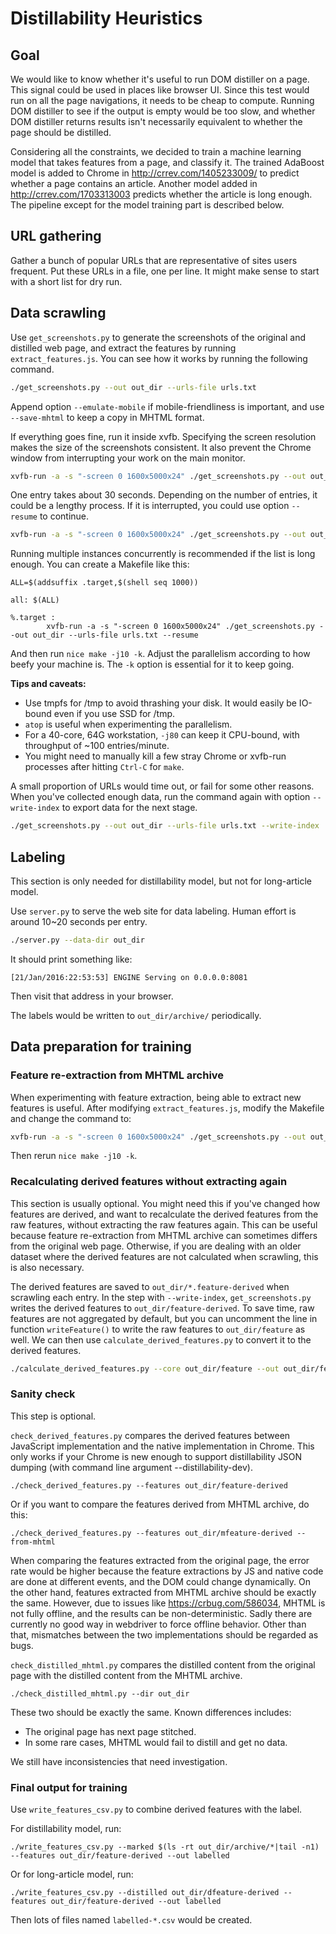 # Distillability Heuristics

## Goal

We would like to know whether it's useful to run DOM distiller on a page. This
signal could be used in places like browser UI. Since this test would run on all
the page navigations, it needs to be cheap to compute. Running DOM distiller to
see if the output is empty would be too slow, and whether DOM distiller returns
results isn't necessarily equivalent to whether the page should be distilled.

Considering all the constraints, we decided to train a machine learning model
that takes features from a page, and classify it. The trained AdaBoost model is
added to Chrome in http://crrev.com/1405233009/ to predict whether a page
contains an article. Another model added in http://crrev.com/1703313003 predicts
whether the article is long enough. The pipeline except for the model training
part is described below.

## URL gathering

Gather a bunch of popular URLs that are representative of sites users frequent.
Put these URLs in a file, one per line. It might make sense to start with a
short list for dry run.

## Data scrawling

Use `get_screenshots.py` to generate the screenshots of the original and
distilled web page, and extract the features by running `extract_features.js`.
You can see how it works by running the following command.

```bash
./get_screenshots.py --out out_dir --urls-file urls.txt
```

Append option `--emulate-mobile` if mobile-friendliness is important, and use
`--save-mhtml` to keep a copy in MHTML format.

If everything goes fine, run it inside xvfb. Specifying the screen resolution
makes the size of the screenshots consistent. It also prevent the Chrome window
from interrupting your work on the main monitor.

```bash
xvfb-run -a -s "-screen 0 1600x5000x24" ./get_screenshots.py --out out_dir --urls-file urls.txt
```

One entry takes about 30 seconds. Depending on the number of entries, it could
be a lengthy process. If it is interrupted, you could use option `--resume` to
continue.

```bash
xvfb-run -a -s "-screen 0 1600x5000x24" ./get_screenshots.py --out out_dir --urls-file urls.txt --resume
```

Running multiple instances concurrently is recommended if the list is long
enough. You can create a Makefile like this:

```make
ALL=$(addsuffix .target,$(shell seq 1000))

all: $(ALL)

%.target :
        xvfb-run -a -s "-screen 0 1600x5000x24" ./get_screenshots.py --out out_dir --urls-file urls.txt --resume
```

And then run `nice make -j10 -k`. Adjust the parallelism according to how beefy
your machine is. The `-k` option is essential for it to keep going.

**Tips and caveats:**

-   Use tmpfs for /tmp to avoid thrashing your disk. It would easily be IO-bound
    even if you use SSD for /tmp.
-   `atop` is useful when experimenting the parallelism.
-   For a 40-core, 64G workstation, `-j80` can keep it CPU-bound, with
    throughput of ~100 entries/minute.
-   You might need to manually kill a few stray Chrome or xvfb-run processes
    after hitting `Ctrl-C` for `make`.

A small proportion of URLs would time out, or fail for some other reasons. When
you've collected enough data, run the command again with option `--write-index`
to export data for the next stage.

```bash
./get_screenshots.py --out out_dir --urls-file urls.txt --write-index
```

## Labeling

This section is only needed for distillability model, but not for long-article
model.

Use `server.py` to serve the web site for data labeling. Human effort is around
10~20 seconds per entry.

```bash
./server.py --data-dir out_dir
```

It should print something like:

```
[21/Jan/2016:22:53:53] ENGINE Serving on 0.0.0.0:8081
```

Then visit that address in your browser.

The labels would be written to `out_dir/archive/` periodically.

## Data preparation for training

### Feature re-extraction from MHTML archive

When experimenting with feature extraction, being able to extract new features
is useful. After modifying `extract_features.js`, modify the Makefile and change
the command to:

```bash
xvfb-run -a -s "-screen 0 1600x5000x24" ./get_screenshots.py --out out_dir --urls-file urls.txt --load-mhtml --skip-distillation
```

Then rerun `nice make -j10 -k`.

### Recalculating derived features without extracting again

This section is usually optional. You might need this if you've changed how
features are derived, and want to recalculate the derived features from the raw
features, without extracting the raw features again. This can be useful because
feature re-extraction from MHTML archive can sometimes differs from the original
web page. Otherwise, if you are dealing with an older dataset where the derived
features are not calculated when scrawling, this is also necessary.

The derived features are saved to `out_dir/*.feature-derived` when scrawling
each entry. In the step with `--write-index`, `get_screenshots.py` writes the
derived features to `out_dir/feature-derived`. To save time, raw features are
not aggregated by default, but you can uncomment the line in function
`writeFeature()` to write the raw features to `out_dir/feature` as well. We can
then use `calculate_derived_features.py` to convert it to the derived features.

```bash
./calculate_derived_features.py --core out_dir/feature --out out_dir/feature-derived
```

### Sanity check

This step is optional.

`check_derived_features.py` compares the derived features between JavaScript
implementation and the native implementation in Chrome. This only works if your
Chrome is new enough to support distillability JSON dumping (with command line
argument --distillability-dev).

```
./check_derived_features.py --features out_dir/feature-derived
```

Or if you want to compare the features derived from MHTML archive, do this:

```
./check_derived_features.py --features out_dir/mfeature-derived --from-mhtml
```

When comparing the features extracted from the original page, the error rate
would be higher because the feature extractions by JS and native code are done
at different events, and the DOM could change dynamically. On the other hand,
features extracted from MHTML archive should be exactly the same. However, due
to issues like https://crbug.com/586034, MHTML is not fully offline, and the
results can be non-deterministic. Sadly there are currently no good way in
webdriver to force offline behavior. Other than that, mismatches between the two
implementations should be regarded as bugs.

`check_distilled_mhtml.py` compares the distilled content from the original page
with the distilled content from the MHTML archive.

```
./check_distilled_mhtml.py --dir out_dir
```

These two should be exactly the same. Known differences includes:

-   The original page has next page stitched.
-   In some rare cases, MHTML would fail to distill and get no data.

We still have inconsistencies that need investigation.

### Final output for training

Use `write_features_csv.py` to combine derived features with the label.

For distillability model, run:

```
./write_features_csv.py --marked $(ls -rt out_dir/archive/*|tail -n1) --features out_dir/feature-derived --out labelled
```

Or for long-article model, run:

```
./write_features_csv.py --distilled out_dir/dfeature-derived --features out_dir/feature-derived --out labelled
```

Then lots of files named `labelled-*.csv` would be created.
